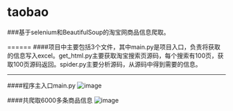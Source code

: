 # taobao
###基于selenium和BeautifulSoup的淘宝网商品信息爬取。

======
####项目中主要包括3个文件，其中main.py是项目入口，负责将获取的信息写入excel。get_html.py主要获取淘宝搜索页源码，每个搜索有100页，获取100页源码返回。spider.py主要分析源码，从源码中得到需要的信息。

----
####程序主入口main.py
![image](https://github.com/chifeng111/taobao/raw/master/img/1.jpg)

####共爬取6000多条商品信息
![image](https://github.com/chifeng111/taobao/raw/master/img/2.jpg)
